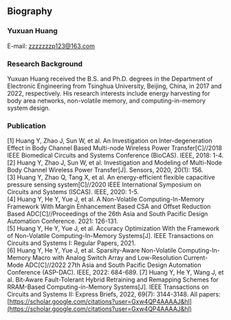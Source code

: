 ## Biography

### Yuxuan Huang

E-mail: [zzzzzzzp123@163.com](zzzzzzzp123@163.com)

### Research Background

Yuxuan Huang received the B.S. and Ph.D. degrees in the Department of Electronic Engineering from Tsinghua University, Beijing, China, in 2017 and 2022, respectively.
His research interests include energy harvesting for body area networks, non-volatile memory, and computing-in-memory system design.

### Publication

[1] Huang Y, Zhao J, Sun W, et al. An Investigation on Inter-degeneration Effect in Body Channel Based Multi-node Wireless Power Transfer[C]//2018 IEEE Biomedical Circuits and Systems Conference (BioCAS). IEEE, 2018: 1-4.  
[2] Huang Y, Zhao J, Sun W, et al. Investigation and Modeling of Multi-Node Body Channel Wireless Power Transfer[J]. Sensors, 2020, 20(1): 156.  
[3] Huang Y, Zhao Q, Tang X, et al. An energy-efficient flexible capacitive pressure sensing system[C]//2020 IEEE International Symposium on Circuits and Systems (ISCAS). IEEE, 2020: 1-5.  
[4] Huang Y, He Y, Yue J, et al. A Non-Volatile Computing-In-Memory Framework With Margin Enhancement Based CSA and Offset Reduction Based ADC[C]//Proceedings of the 26th Asia and South Pacific Design Automation Conference. 2021: 126-131.  
[5] Huang Y, He Y, Yue J, et al. Accuracy Optimization With the Framework of Non-Volatile Computing-In-Memory Systems[J]. IEEE Transactions on Circuits and Systems I: Regular Papers, 2021.  
[6] Huang Y, He Y, Yue J, et al. Sparsity-Aware Non-Volatile Computing-In-Memory Macro with Analog Switch Array and Low-Resolution Current-Mode ADC[C]//2022 27th Asia and South Pacific Design Automation Conference (ASP-DAC). IEEE, 2022: 684-689.
[7] Huang Y, He Y, Wang J, et al. Bit-Aware Fault-Tolerant Hybrid Retraining and Remapping Schemes for RRAM-Based Computing-in-Memory Systems[J]. IEEE Transactions on Circuits and Systems II: Express Briefs, 2022, 69(7): 3144-3148.
All papers: [https://scholar.google.com/citations?user=Gxw4QP4AAAAJ&hl](https://scholar.google.com/citations?user=Gxw4QP4AAAAJ&hl)  
